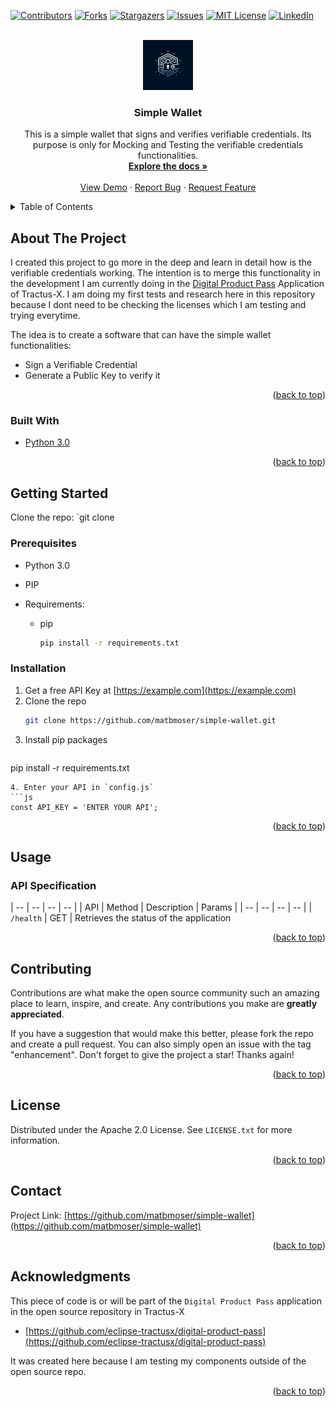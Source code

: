 <div id="top"></div>
<!--
*** Thanks for checking out the Best-README-Template. If you have a suggestion
*** that would make this better, please fork the repo and create a pull request
*** or simply open an issue with the tag "enhancement".
*** Don't forget to give the project a star!
*** Thanks again! Now go create something AMAZING! :D
-->



<!-- PROJECT SHIELDS -->
<!--
*** I'm using markdown "reference style" links for readability.
*** Reference links are enclosed in brackets [ ] instead of parentheses ( ).
*** See the bottom of this document for the declaration of the reference variables
*** for contributors-url, forks-url, etc. This is an optional, concise syntax you may use.
*** https://www.markdownguide.org/basic-syntax/#reference-style-links
-->
[![Contributors][contributors-shield]][contributors-url]
[![Forks][forks-shield]][forks-url]
[![Stargazers][stars-shield]][stars-url]
[![Issues][issues-shield]][issues-url]
[![MIT License][license-shield]][license-url]
[![LinkedIn][linkedin-shield]][linkedin-url]



<!-- PROJECT LOGO -->
<br />
<div align="center">
  <a href="https://github.com/matbmoser/simple-wallet">
    <img src="images/logo.png" alt="Logo" width="80" height="80">
  </a>

<h3 align="center">Simple Wallet</h3>

  <p align="center">
    This is a simple wallet that signs and verifies verifiable credentials. Its purpose is only for Mocking and Testing the verifiable credentials functionalities.
    <br />
    <a href="https://github.com/matbmoser/simple-wallet"><strong>Explore the docs »</strong></a>
    <br />
    <br />
    <a href="https://github.com/matbmoser/simple-wallet">View Demo</a>
    ·
    <a href="https://github.com/matbmoser/simple-wallet/issues">Report Bug</a>
    ·
    <a href="https://github.com/matbmoser/simple-wallet/issues">Request Feature</a>
  </p>
</div>



<!-- TABLE OF CONTENTS -->
<details>
  <summary>Table of Contents</summary>
  <ol>
    <li>
      <a href="#about-the-project">About The Project</a>
      <ul>
        <li><a href="#built-with">Built With</a></li>
      </ul>
    </li>
    <li>
      <a href="#getting-started">Getting Started</a>
      <ul>
        <li><a href="#prerequisites">Prerequisites</a></li>
        <li><a href="#installation">Installation</a></li>
      </ul>
    </li>
    <li><a href="#usage">Usage</a></li>
    <li><a href="#contributing">Contributing</a></li>
    <li><a href="#license">License</a></li>
    <li><a href="#contact">Contact</a></li>
    <li><a href="#acknowledgments">Acknowledgments</a></li>
  </ol>
</details>



<!-- ABOUT THE PROJECT -->
## About The Project

I created this project to go more in the deep and learn in detail how is the verifiable credentials working. The intention is to merge this functionality in the development I am currently doing in the [Digital Product Pass](https://github.com/eclipse-tractusx/digital-product-pass) Application of Tractus-X. I am doing my first tests and research here in this repository because I dont need to be checking the licenses which I am testing and trying everytime. 

The idea is to create a software that can have the simple wallet functionalities:

- Sign a Verifiable Credential 
- Generate a Public Key to verify it

<p align="right">(<a href="#top">back to top</a>)</p>



### Built With

* [Python 3.0](https://www.python.org/)

<p align="right">(<a href="#top">back to top</a>)</p>



<!-- GETTING STARTED -->
## Getting Started

Clone the repo:
`git clone 

### Prerequisites

- Python 3.0
- PIP

- Requirements:
  * pip
    ```sh
    pip install -r requirements.txt
    ```

### Installation

1. Get a free API Key at [https://example.com](https://example.com)
2. Clone the repo
   ```sh
   git clone https://github.com/matbmoser/simple-wallet.git
   ```
3. Install pip packages
   ```sh
  pip install -r requirements.txt
   ```
4. Enter your API in `config.js`
   ```js
   const API_KEY = 'ENTER YOUR API';
   ```

<p align="right">(<a href="#top">back to top</a>)</p>



<!-- USAGE EXAMPLES -->
## Usage

### API Specification

| -- | -- | -- | -- |
| API | Method | Description | Params |
| -- | -- | -- | -- |
| `/health` | GET | Retrieves the status of the application

<p align="right">(<a href="#top">back to top</a>)</p>



<!-- CONTRIBUTING -->
## Contributing

Contributions are what make the open source community such an amazing place to learn, inspire, and create. Any contributions you make are **greatly appreciated**.

If you have a suggestion that would make this better, please fork the repo and create a pull request. You can also simply open an issue with the tag "enhancement".
Don't forget to give the project a star! Thanks again!

<p align="right">(<a href="#top">back to top</a>)</p>



<!-- LICENSE -->
## License

Distributed under the Apache 2.0 License. See `LICENSE.txt` for more information.

<p align="right">(<a href="#top">back to top</a>)</p>



<!-- CONTACT -->
## Contact

Project Link: [https://github.com/matbmoser/simple-wallet](https://github.com/matbmoser/simple-wallet)

<p align="right">(<a href="#top">back to top</a>)</p>



<!-- ACKNOWLEDGMENTS -->
## Acknowledgments

This piece of code is or will be part of the `Digital Product Pass` application in the open source repository in Tractus-X
* [https://github.com/eclipse-tractusx/digital-product-pass](https://github.com/eclipse-tractusx/digital-product-pass)

It was created here because I am testing my components outside of the open source repo. 

<p align="right">(<a href="#top">back to top</a>)</p>



<!-- MARKDOWN LINKS & IMAGES -->
<!-- https://www.markdownguide.org/basic-syntax/#reference-style-links -->
[contributors-shield]: https://img.shields.io/github/contributors/matbmoser/simple-wallet.svg?style=for-the-badge
[contributors-url]: https://github.com/matbmoser/simple-wallet/graphs/contributors
[forks-shield]: https://img.shields.io/github/forks/matbmoser/simple-wallet.svg?style=for-the-badge
[forks-url]: https://github.com/matbmoser/simple-wallet/network/members
[stars-shield]: https://img.shields.io/github/stars/matbmoser/simple-wallet.svg?style=for-the-badge
[stars-url]: https://github.com/matbmoser/simple-wallet/stargazers
[issues-shield]: https://img.shields.io/github/issues/matbmoser/simple-wallet.svg?style=for-the-badge
[issues-url]: https://github.com/matbmoser/simple-wallet/issues
[license-shield]: https://img.shields.io/github/license/matbmoser/simple-wallet.svg?style=for-the-badge
[license-url]: https://github.com/matbmoser/simple-wallet/blob/master/LICENSE.txt
[linkedin-shield]: https://img.shields.io/badge/-LinkedIn-black.svg?style=for-the-badge&logo=linkedin&colorB=555
[linkedin-url]: https://linkedin.com/in/mathias-brunkow-moser
[product-screenshot]: images/
